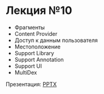 # Лекция №10

* Фрагменты
* Content Provider
* Доступ к данным пользователя
* Местоположение
* Support Library
* Support Annotation
* Support UI 
* MultiDex

Презентация: [PPTX](https://github.com/IFMO-Android-2016/lesson10/blob/master/lesson10.pptx)

